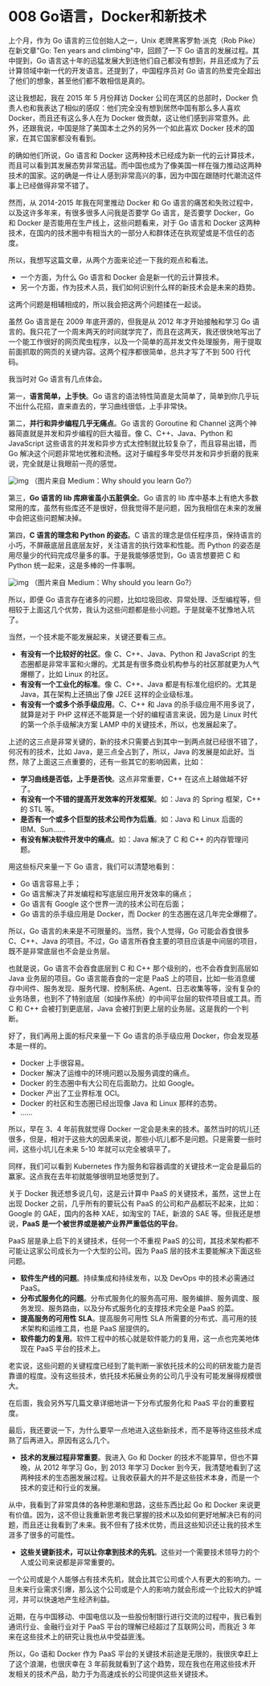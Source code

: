 # 008 Go语言，Docker和新技术

上个月，作为 Go 语言的三位创始人之一，Unix 老牌黑客罗勃·派克（Rob
Pike）在新文章"Go: Ten years and climbing"中，回顾了一下 Go
语言的发展过程。其中提到，Go
语言这十年的迅猛发展大到连他们自己都没有想到，并且还成为了云计算领域中新一代的开发语言。还提到了，中国程序员对
Go 语言的热爱完全超出了他们的想象，甚至他们都不敢相信是真的。

这让我想起，我在 2015 年 5 月份拜访 Docker 公司在湾区的总部时，Docker
负责人也和我表达了相似的感叹：他们完全没有想到居然中国有那么多人喜欢
Docker，而且还有这么多人在为 Docker
做贡献，这让他们感到非常意外。此外，还跟我说，中国是除了美国本土之外的另外一个如此喜欢
Docker 技术的国家，在其它国家都没有看到。

的确如他们所说，Go 语言和 Docker
这两种技术已经成为新一代的云计算技术，而且可以看到其发展态势非常迅猛。而中国也成为了像美国一样在强力推动这两种技术的国家。这的确是一件让人感到非常高兴的事，因为中国在跟随时代潮流这件事上已经做得非常不错了。

然而，从 2014-2015 年我在阿里推动 Docker 和 Go
语言的痛苦和失败过程中，以及这许多年来，有很多很多人问我是否要学 Go
语言，是否要学 Docker，Go 和 Docker
是否能用在生产线上，这些问题看来，对于 Go 语言和 Docker
这两种技术，在国内的技术圈中有相当大的一部分人和群体还在执观望或是不信任的态度。

所以，我想写这篇文章，从两个方面来论述一下我的观点和看法。

-   一个方面，为什么 Go 语言和 Docker 会是新一代的云计算技术。
-   另一个方面，作为技术人员，我们如何识别什么样的新技术会是未来的趋势。

这两个问题是相辅相成的，所以我会把这两个问题揉在一起谈。

虽然 Go 语言是在 2009 年底开源的，但我是从 2012 年才开始接触和学习 Go
语言的。我只花了一个周末两天的时间就学完了，而且在这两天，我还很快地写出了一个能工作很好的网页爬虫程序，以及一个简单的高并发文件处理服务，用于提取前面抓取的网页的关键内容。这两个程序都很简单，总共才写了不到
500 行代码。

我当时对 Go 语言有几点体会。

第一，**语言简单，上手快**。Go
语言的语法特性简直是太简单了，简单到你几乎玩不出什么花招，直来直去的，学习曲线很低，上手非常快。

第二，**并行和异步编程几乎无痛点**。Go 语言的 Goroutine 和 Channel
这两个神器简直就是并发和异步编程的巨大福音。像 C、C++、Java、Python 和
JavaScript 这些语言的并发和异步方式太控制就比较复杂了，而且容易出错，而
Go
解决这个问题非常地优雅和流畅。这对于编程多年受尽并发和异步折磨的我来说，完全就是让我眼前一亮的感觉。

![img](assets/8df5fd56cbb6343a9030265a5f3a565f.png) （图片来自
Medium：Why should you learn Go?）

第三，**Go 语言的 lib 库麻雀虽小五脏俱全**。Go 语言的 lib
库中基本上有绝大多数常用的库，虽然有些库还不是很好，但我觉得不是问题，因为我相信在未来的发展中会把这些问题解决掉。

第四，**C 语言的理念和 Python 的姿态**。C
语言的理念是信任程序员，保持语言的小巧，不屏蔽底层且底层友好，关注语言的执行效率和性能。而
Python 的姿态是用尽量少的代码完成尽量多的事。于是我能够感觉到，Go
语言想要把 C 和 Python 统一起来，这是多棒的一件事啊。

![img](assets/03ea333bf7b7bb2fe350c4f433047df7.png) （图片来自
Medium：Why should you learn Go?）

所以，即便 Go
语言存在诸多的问题，比如垃圾回收、异常处理、泛型编程等，但相较于上面这几个优势，我认为这些问题都是些小问题。于是就毫不犹豫地入坑了。

当然，一个技术能不能发展起来，关键还要看三点。

-   **有没有一个比较好的社区**。像 C、C++、Java、Python 和 JavaScript
    的生态圈都是非常丰富和火爆的。尤其是有很多商业机构参与的社区那就更为人气爆棚了，比如
    Linux 的社区。
-   **有没有一个工业化的标准**。像 C、C++、Java
    都是有标准化组织的。尤其是 Java，其在架构上还搞出了像 J2EE
    这样的企业级标准。
-   **有没有一个或多个杀手级应用**。C、C++ 和 Java
    的杀手级应用不用多说了，就算是对于 PHP
    这样还不能算是一个好的编程语言来说，因为是 Linux
    时代的第一个杀手级解决方案 LAMP 中的关键技术，所以，也发展起来了。

上述的这三点是非常关键的，新的技术只需要占到其中一到两点就已经很不错了，何况有的技术，比如
Java，是三点全占到了，所以，Java
的发展是如此好。当然，除了上面这三点重要的，还有一些其它的影响因素，比如：

-   **学习曲线是否低，上手是否快**。这点非常重要，C++
    在这点上越做越不好了。
-   **有没有一个不错的提高开发效率的开发框架**。如：Java 的 Spring
    框架，C++ 的 STL 等。
-   **是否有一个或多个巨型的技术公司作为后盾**。如：Java 和 Linux 后面的
    IBM、Sun......
-   **有没有解决软件开发中的痛点**。如：Java 解决了 C 和 C++
    的内存管理问题。

用这些标尺来量一下 Go 语言，我们可以清楚地看到：

-   Go 语言容易上手；
-   Go 语言解决了并发编程和写底层应用开发效率的痛点；
-   Go 语言有 Google 这个世界一流的技术公司在后面；
-   Go 语言的杀手级应用是 Docker，而 Docker 的生态圈在这几年完全爆棚了。

所以，Go 语言的未来是不可限量的。当然，我个人觉得，Go 可能会吞食很多
C、C++、Java 的项目。不过，Go
语言所吞食主要的项目应该是中间层的项目，既不是非常底层也不会是业务层。

也就是说，Go 语言不会吞食底层到 C 和 C++ 那个级别的，也不会吞食到高层如
Java 业务层的项目。Go 语言能吞食的一定是 PaaS
上的项目，比如一些消息缓存中间件、服务发现、服务代理、控制系统、Agent、日志收集等等，没有复杂的业务场景，也到不了特别底层（如操作系统）的中间平台层的软件项目或工具。而
C 和 C++ 会被打到更底层，Java 会被打到更上层的业务层。这是我的一个判断。

好了，我们再用上面的标尺来量一下 Go 语言的杀手级应用
Docker，你会发现基本是一样的。

-   Docker 上手很容易。
-   Docker 解决了运维中的环境问题以及服务调度的痛点。
-   Docker 的生态圈中有大公司在后面助力。比如 Google。
-   Docker 产出了工业界标准 OCI。
-   Docker 的社区和生态圈已经出现像 Java 和 Linux 那样的态势。
-   ......

所以，早在 3、4 年前我就觉得 Docker
一定会是未来的技术。虽然当时的坑儿还很多，但是，相对于这些大的因素来说，那些小坑儿都不是问题。只是需要一些时间，这些小坑儿在未来
5-10 年就可以完全被填平了。

同样，我们可以看到 Kubernetes
作为服务和容器调度的关键技术一定会是最后的赢家。这点我在去年初就能够很明显地感觉到了。

关于 Docker 我还想多说几句，这是云计算中 PaaS
的关键技术，虽然，这世上在出现 Docker 之前，几乎所有的要玩公有 PaaS
的公司和产品都玩不起来，比如：Google 的 GAE，国内的各种 XAE，如淘宝的
TAE，新浪的 SAE 等。但我还是想说，**PaaS
是一个被世界或是被产业界严重低估的平台**。

PaaS 层是承上启下的关键技术，任何一个不重视 PaaS
的公司，其技术架构都不可能让这家公司成长为一个大型的公司。因为 PaaS
层的技术主要能解决下面这些问题。

-   **软件生产线的问题**。持续集成和持续发布，以及 DevOps
    中的技术必需通过 PaaS。
-   **分布式服务化的问题**。分布式服务化的服务高可用、服务编排、服务调度、服务发现、服务路由，以及分布式服务化的支撑技术完全是
    PaaS 的菜。
-   **提高服务的可用性 SLA**。提高服务可用性 SLA
    所需要的分布式、高可用的技术架构和运维工具，也是 PaaS 层提供的。
-   **软件能力的复用**。软件工程中的核心就是软件能力的复用，这一点也完美地体现在
    PaaS 平台的技术上。

老实说，这些问题的关键程度已经到了能判断一家依托技术的公司的研发能力是否靠谱的程度。没有这些技术，依托技术拓展业务的公司几乎没有可能发展得规模很大。

在后面，我会另外写几篇文章详细地讲一下分布式服务化和 PaaS
平台的重要程度。

最后，我还要说一下，为什么要早一点地进入这些新技术，而不是等待这些技术成熟了后再进入。原因有这么几个。

-   **技术的发展过程非常重要**。我进入 Go 和 Docker
    的技术不能算早，但也不算晚，从 2012 年学习 Go，到 2013 年学习 Docker
    到今天，我清楚地看到了这两种技术的生态圈发展过程。让我收获最大的并不是这些技术本身，而是一个技术的变迁和行业的发展。

从中，我看到了非常具体的各种思潮和思路，这些东西比起 Go 和 Docker
来说更有价值。因为，这不但让我重新思考我已掌握的技术以及如何更好地解决已有的问题，而且还让我看到了未来。我不但有了技术优势，而且这些知识还让我的技术生涯多了很多的可能性。

-   **这些关键新技术，可以让你拿到技术的先机**。这些对一个需要技术领导力的个人或公司来说都是非常重要的。

一个公司或是个人能够占有技术先机，就会比其它公司或个人有更大的影响力。一旦未来行业需求引爆，那么这个公司或是个人的影响力就会形成一个比较大的护城河，并可以快速地产生经济利益。

近期，在与中国移动、中国电信以及一些股份制银行进行交流的过程中，我已看到通讯行业、金融行业对于
PaaS 平台的理解已经超过了互联网公司，而我近 3
年来在这些技术上的研究让我也从中受益匪浅。

所以，Go 语和 Docker 作为 PaaS
平台的关键技术前途是无限的，我很庆幸赶上了这个浪潮，也很庆幸在 3
年前我就看到了这个趋势，现在我也在用这些技术开发相关的技术产品，助力于为高速成长的公司提供这些关键技术。
